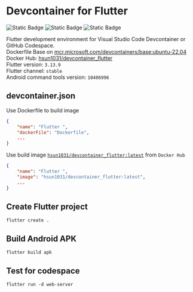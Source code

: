 # Devcontainer for Flutter

![Static Badge](https://img.shields.io/badge/Flutter?label=3.13.9&labelColor=blue&color=gray)
![Static Badge](https://img.shields.io/badge/Flutter%20channel?label=stable&labelColor=blue&color=gray)
![Static Badge](https://img.shields.io/badge/command%20tools?label=10406996&labelColor=green&color=gray) <br>

Flutter development environment for Visual Studio Code Devcontainer or GitHub Codespace. <br>
Dockerfile Base on [mcr.microsoft.com/devcontainers/base:ubuntu-22.04](https://hub.docker.com/_/microsoft-devcontainers-base) <br>
Docker Hub: [hsun1031/devcontainer_flutter](https://hub.docker.com/r/hsun1031/devcontainer_flutter) <br>
Flutter version: `3.13.9` <br>
Flutter channel: `stable` <br>
Android command tools version: `10406996` <br>

## devcontainer.json
Use Dockerfile to build image
```json
{
    "name": "Flutter ",
    "dockerFile": "Dockerfile",
    ...
}
```
Use build image [`hsun1031/devcontainer_flutter:latest`](https://hub.docker.com/r/hsun1031/devcontainer_flutter) from `Docker Hub`
```json
{
    "name": "Flutter ",
    "image": "hsun1031/devcontainer_flutter:latest",
    ...
}
```

## Create Flutter project
```
flutter create .
```

## Build Android APK
```
flutter build apk
```

## Test for codespace
```
flutter run -d web-server
```
